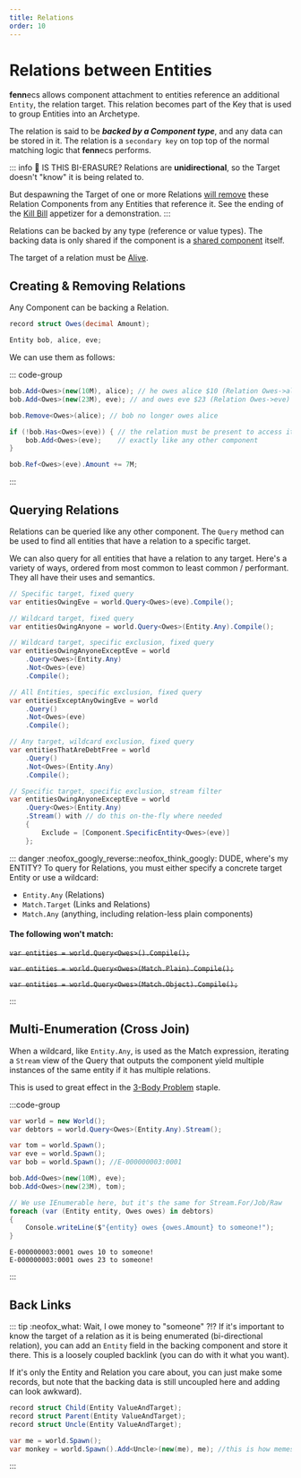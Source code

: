 ```yaml
---
title: Relations
order: 10
---
```

# Relations between Entities

**fenn**ecs allows component attachment to entities reference an additional `Entity`, the relation target. This relation becomes part of the Key that is used to group Entities into an Archetype.

The relation is said to be ***backed by a Component type***, and any data can be stored in it. The relation is a `secondary key` on top top of the normal matching logic that **fenn**ecs performs.

::: info 🦋 IS THIS BI-ERASURE?
Relations are **unidirectional**, so the Target doesn't "know" it is being related to.

But despawning the Target of one or more Relations <u>will remove</u> these Relation Components from any Entities that reference it. See the ending of the [Kill Bill](/cookbook/appetizers/KillBill.md) appetizer for a demonstration.
:::

Relations can be backed by any type (reference or value types). The backing data is only shared if the component is a [shared component](Shareables.md) itself.

The target of a relation must be [Alive](/docs/Entities/CRUD.md#liveness).

## Creating & Removing Relations
Any Component can be backing a Relation.
```csharp
record struct Owes(decimal Amount);

Entity bob, alice, eve;
```

We can use them as follows:

::: code-group

```csharp [Adding a Relation]
bob.Add<Owes>(new(10M), alice); // he owes alice $10 (Relation Owes->alice)
bob.Add<Owes>(new(23M), eve); // and owes eve $23 (Relation Owes->eve)
```

```csharp [Removing a Relation]
bob.Remove<Owes>(alice); // bob no longer owes alice
```

```csharp [Modifying Backing Data]
if (!bob.Has<Owes>(eve)) { // the relation must be present to access it,
    bob.Add<Owes>(eve);    // exactly like any other component
}

bob.Ref<Owes>(eve).Amount += 7M;
```
:::

## Querying Relations
Relations can be queried like any other component. The `Query` method can be used to find all entities that have a relation to a specific target.

We can also query for all entities that have a relation to any target. Here's a variety of ways, ordered from most common to least common / performant. They all have their uses and semantics.

```csharp  
// Specific target, fixed query 
var entitiesOwingEve = world.Query<Owes>(eve).Compile();

// Wildcard target, fixed query
var entitiesOwingAnyone = world.Query<Owes>(Entity.Any).Compile();

// Wildcard target, specific exclusion, fixed query
var entitiesOwingAnyoneExceptEve = world
    .Query<Owes>(Entity.Any)
    .Not<Owes>(eve)
    .Compile();

// All Entities, specific exclusion, fixed query
var entitiesExceptAnyOwingEve = world
    .Query()
    .Not<Owes>(eve)
    .Compile();

// Any target, wildcard exclusion, fixed query
var entitiesThatAreDebtFree = world
    .Query()
    .Not<Owes>(Entity.Any)
    .Compile();

// Specific target, specific exclusion, stream filter
var entitiesOwingAnyoneExceptEve = world
    .Query<Owes>(Entity.Any)
    .Stream() with // do this on-the-fly where needed
    {
        Exclude = [Component.SpecificEntity<Owes>(eve)]  
    };
```
::: danger :neofox_googly_reverse::neofox_think_googly: DUDE, where's my ENTITY?
To query for Relations, you must either specify a concrete target Entity or use a wildcard:
- `Entity.Any` (Relations)
- `Match.Target` (Links and Relations)
- `Match.Any` (anything, including relation-less plain components)

#### The following won't match:
~~`var entities = world.Query<Owes>().Compile();`~~

~~`var entities = world.Query<Owes>(Match.Plain).Compile();`~~

~~`var entities = world.Query<Owes>(Match.Object).Compile();`~~

:::


## Multi-Enumeration (Cross Join)
When a wildcard, like `Entity.Any`, is used as the Match expression, iterating a `Stream` view of the Query that outputs the component yield multiple instances of the same entity if it has multiple relations.

This is used to great effect in the [3-Body Problem](/cookbook/staples/3Body.md) staple.

:::code-group

```csharp [Code Example]
var world = new World();
var debtors = world.Query<Owes>(Entity.Any).Stream();

var tom = world.Spawn();
var eve = world.Spawn();
var bob = world.Spawn(); //E-000000003:0001

bob.Add<Owes>(new(10M), eve);
bob.Add<Owes>(new(23M), tom);

// We use IEnumerable here, but it's the same for Stream.For/Job/Raw
foreach (var (Entity entity, Owes owes) in debtors) 
{
    Console.writeLine($"{entity} owes {owes.Amount} to someone!");
}
```

```plaintext [Output]
E-000000003:0001 owes 10 to someone!
E-000000003:0001 owes 23 to someone!
```
:::

## Back Links
::: tip :neofox_what: Wait, I owe money to "someone" ?!?
If it's important to know the target of a relation as it is being enumerated (bi-directional relation), you can add an `Entity` field in the backing component and store it there. This is a loosely coupled backlink (you can do with it what you want).

If it's only the Entity and Relation you care about, you can just make some records, but note that the backing data is still uncoupled here and adding can look awkward).
```csharp
record struct Child(Entity ValueAndTarget);
record struct Parent(Entity ValueAndTarget);
record struct Uncle(Entity ValueAndTarget);

var me = world.Spawn();
var monkey = world.Spawn().Add<Uncle>(new(me), me); //this is how memes are born
```
:::

